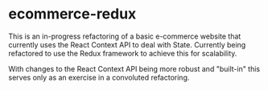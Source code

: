 # ecommerce-redux

This is an in-progress refactoring of a basic e-commerce website that currently uses the React Context API to deal with State.
Currently being refactored to use the Redux framework to achieve this for scalability. 

With changes to the React Context API being more robust and "built-in" this serves only as an exercise in a convoluted refactoring.
